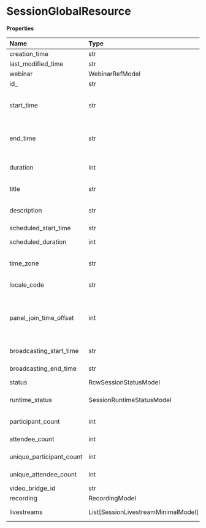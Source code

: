 # SessionGlobalResource

**Properties**

| Name                     | Type                                | Required | Description                                                                                                                                                       |
| :----------------------- | :---------------------------------- | :------- | :---------------------------------------------------------------------------------------------------------------------------------------------------------------- |
| creation_time            | str                                 | ✅       | Object creation time                                                                                                                                              |
| last_modified_time       | str                                 | ✅       | Object last modification time                                                                                                                                     |
| webinar                  | WebinarRefModel                     | ✅       |                                                                                                                                                                   |
| id\_                     | str                                 | ❌       | Internal object ID                                                                                                                                                |
| start_time               | str                                 | ❌       | Session start time. If a session hasn't been started this fields should be set to "scheduledStartTime"                                                            |
| end_time                 | str                                 | ❌       | Session end time. If a session hasn't been finished this fields should be set to ("startTime"+"scheduledDuration")                                                |
| duration                 | int                                 | ❌       | Session duration in seconds rounded up (returned if 'startTime' and 'endTime' are not empty)                                                                      |
| title                    | str                                 | ❌       | Session title. If blank - derived from webinar title.                                                                                                             |
| description              | str                                 | ❌       | User-friendly description of the Session. If blank - derived from webinar title.                                                                                  |
| scheduled_start_time     | str                                 | ❌       | Session scheduled start time.                                                                                                                                     |
| scheduled_duration       | int                                 | ❌       | The scheduled duration of the Session in seconds.                                                                                                                 |
| time_zone                | str                                 | ❌       | IANA-compatible time zone name (see https://www.iana.org/time-zones).                                                                                             |
| locale_code              | str                                 | ❌       | Session locale code. Can't be blank or null.                                                                                                                      |
| panel_join_time_offset   | int                                 | ❌       | The time offset (positive, in seconds) indicating how much in advance (comparing to "scheduledStartTime") panel members should join for the pre-webinar team sync |
| broadcasting_start_time  | str                                 | ❌       | The time when broadcasting started.                                                                                                                               |
| broadcasting_end_time    | str                                 | ❌       | The time when broadcasting ended.                                                                                                                                 |
| status                   | RcwSessionStatusModel               | ❌       | Webinar session status                                                                                                                                            |
| runtime_status           | SessionRuntimeStatusModel           | ❌       | Session runtime status (for 'Active' Sessions only). It is omitted (or null) if the status is not Active                                                          |
| participant_count        | int                                 | ❌       | The number of participants (of all roles) who joined the webinar                                                                                                  |
| attendee_count           | int                                 | ❌       | The number of attendees who joined the webinar                                                                                                                    |
| unique_participant_count | int                                 | ❌       | Unique number of participants (of all roles) who joined the webinar                                                                                               |
| unique_attendee_count    | int                                 | ❌       | Unique number of attendees who joined the webinar                                                                                                                 |
| video_bridge_id          | str                                 | ❌       | The RCV bridge id                                                                                                                                                 |
| recording                | RecordingModel                      | ❌       |                                                                                                                                                                   |
| livestreams              | List[SessionLivestreamMinimalModel] | ❌       | The list of livestreams configured for the session                                                                                                                |

<!-- This file was generated by liblab | https://liblab.com/ -->
